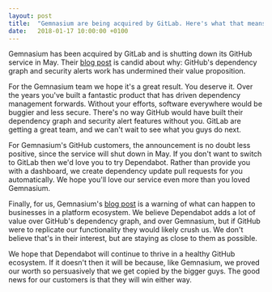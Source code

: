 ```yaml
---
layout: post
title:  "Gemnasium are being acquired by GitLab. Here's what that means for everyone else"
date:   2018-01-17 10:00:00 +0100
---
```


Gemnasium has been acquired by GitLab and is shutting down its GitHub service in
May. Their [blog post][gemnasium-blog] is candid about why: GitHub's dependency
graph and security alerts work has undermined their value proposition.

For the Gemnasium team we hope it's a great result. You deserve it. Over the
years you've built a fantastic product that has driven dependency management
forwards. Without your efforts, software everywhere would be buggier and less
secure. There's no way GitHub would have built their dependency graph and
security alert features without you. GitLab are getting a great team, and we
can't wait to see what you guys do next.

For Gemnasium's GitHub customers, the announcement is no doubt less positive,
since the service will shut down in May. If you don't want to switch to GitLab
then we'd love you to try Dependabot. Rather than provide you with a dashboard,
we create dependency update pull requests for you automatically. We hope you'll
love our service even more than you loved Gemnasium.

Finally, for us, Gemnasium's [blog post][gemnasium-blog] is a warning of what
can happen to businesses in a platform ecosystem. We believe Dependabot adds a
lot of value over GitHub's dependency graph, and over Gemnasium, but if GitHub
were to replicate our functionality they would likely crush us. We don't believe
that's in their interest, but are staying as close to them as possible.

We hope that Dependabot will continue to thrive in a healthy GitHub ecosystem.
If it doesn't then it will be because, like Gemnasium, we proved our worth so
persuasively that we get copied by the bigger guys. The good news for our
customers is that they will win either way.

[gemnasium-blog]: https://gemnasium.com/blog/gemnasium-is-acquired-by-gitlab

